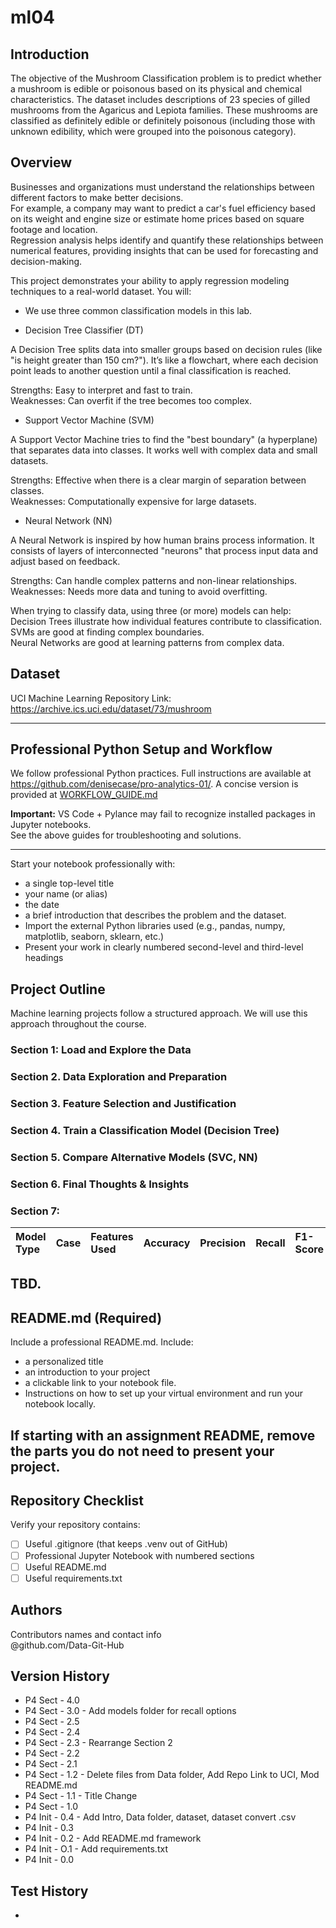 # ml04

## Introduction
The objective of the Mushroom Classification problem is to predict whether a mushroom is edible or poisonous based on its physical and chemical characteristics. The dataset includes descriptions of 23 species of gilled mushrooms from the Agaricus and Lepiota families. These mushrooms are classified as definitely edible or definitely poisonous (including those with unknown edibility, which were grouped into the poisonous category). <br>

## Overview
Businesses and organizations must understand the relationships between different factors to make better decisions. <br>
For example, a company may want to predict a car's fuel efficiency based on its weight and engine size or estimate home prices based on square footage and location. <br>
Regression analysis helps identify and quantify these relationships between numerical features, providing insights that can be used for forecasting and decision-making. <br>

This project demonstrates your ability to apply regression modeling techniques to a real-world dataset. You will: <br>
- We use three common classification models in this lab. <br>

- Decision Tree Classifier (DT)

A Decision Tree splits data into smaller groups based on decision rules (like "is height greater than 150 cm?"). It’s like a flowchart, where each decision point leads to another question until a final classification is reached. <br>

Strengths: Easy to interpret and fast to train. <br>
Weaknesses: Can overfit if the tree becomes too complex. <br>

- Support Vector Machine (SVM) 

A Support Vector Machine tries to find the "best boundary" (a hyperplane) that separates data into classes. It works well with complex data and small datasets. <br>

Strengths: Effective when there is a clear margin of separation between classes. <br>
Weaknesses: Computationally expensive for large datasets. <br>

- Neural Network (NN)

A Neural Network is inspired by how human brains process information. It consists of layers of interconnected "neurons" that process input data and adjust based on feedback. <br>

Strengths: Can handle complex patterns and non-linear relationships.<br>
Weaknesses: Needs more data and tuning to avoid overfitting.<br>


When trying to classify data, using three (or more) models can help:<br>
Decision Trees illustrate how individual features contribute to classification.<br>
SVMs are good at finding complex boundaries.<br>
Neural Networks are good at learning patterns from complex data. <br>

## Dataset 
UCI Machine Learning Repository Link: https://archive.ics.uci.edu/dataset/73/mushroom <br>

---

## Professional Python Setup and Workflow
We follow professional Python practices. 
Full instructions are available at <https://github.com/denisecase/pro-analytics-01/>. 
A concise version is provided at [WORKFLOW_GUIDE.md](./docs/WORKFLOW_GUIDE.md)

**Important:** VS Code + Pylance may fail to recognize installed packages in Jupyter notebooks.  
See the above guides for troubleshooting and solutions.  

---
Start your notebook professionally with:
- a single top-level title
- your name (or alias)
- the date
- a brief introduction that describes the problem and the dataset.
- Import the external Python libraries used (e.g., pandas, numpy, matplotlib, seaborn, sklearn, etc.)
- Present your work in clearly numbered second-level and third-level headings

## Project Outline
Machine learning projects follow a structured approach.
We will use this approach throughout the course. 

### Section 1: Load and Explore the Data

### Section 2. Data Exploration and Preparation

### Section 3. Feature Selection and Justification

### Section 4. Train a Classification Model (Decision Tree)

### Section 5. Compare Alternative Models (SVC, NN)

### Section 6. Final Thoughts & Insights

### Section 7:

| Model Type           | Case   | Features Used            | Accuracy   | Precision   | Recall   | F1-Score   | Notes   |
|:---------------------|:-------|:-------------------------|:-----------|:------------|:---------|:-----------|:--------|
TBD.
---

## README.md (Required)

Include a professional README.md. Include:
- a personalized title
- an introduction to your project
- a clickable link to your notebook file.
- Instructions on how to set up your virtual environment and run your notebook locally.
   
If starting with an assignment README, remove the parts you do not need to present your project.
---

## Repository Checklist

Verify your repository contains:

- [ ] Useful .gitignore (that keeps .venv out of GitHub)
- [ ] Professional Jupyter Notebook with numbered sections   
- [ ] Useful README.md
- [ ] Useful requirements.txt

## Authors

Contributors names and contact info <br>
@github.com/Data-Git-Hub <br>

## Version History
- P4 Sect - 4.0
- P4 Sect - 3.0 - Add models folder for recall options
- P4 Sect - 2.5
- P4 Sect - 2.4
- P4 Sect - 2.3 - Rearrange Section 2
- P4 Sect - 2.2
- P4 Sect - 2.1
- P4 Sect - 1.2 - Delete files from Data folder, Add Repo Link to UCI, Mod README.md 
- P4 Sect - 1.1 - Title Change
- P4 Sect - 1.0
- P4 Init - 0.4 - Add Intro, Data folder, dataset, dataset convert .csv
- P4 Init - 0.3
- P4 Init - 0.2 - Add README.md framework
- P4 Init - O.1 - Add requirements.txt
- P4 Init - 0.0 <br>
## Test History  
- <br>
